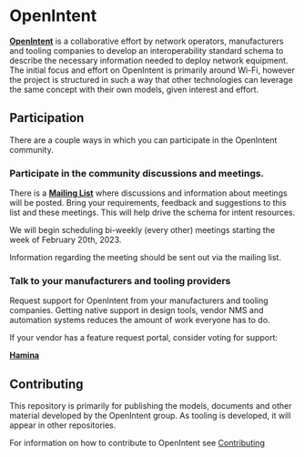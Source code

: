 # OpenIntent
[**OpenIntent**](https://github.com/google/openintent) is a collaborative
effort by network operators, manufacturers and  tooling companies to develop an
interoperability standard schema to describe the necessary information needed to
deploy network equipment.  The initial focus and effort on OpenIntent is
primarily around Wi-Fi, however the project is structured in such a way that
other technologies can leverage the same concept with their own models, given
interest and effort.

## Participation
There are a couple ways in which you can participate in the OpenIntent
community.

### Participate in the community discussions and meetings.
There is a [**Mailing List**](https://groups.google.com/g/openintent-wifi) where
discussions and information about meetings will be posted. Bring your
requirements, feedback and suggestions to this list and these meetings.
This will help drive the schema for intent resources.

We will begin scheduling bi-weekly (every other) meetings starting the week of
February 20th, 2023.

Information regarding the meeting should be sent out via the mailing list.

### Talk to your manufacturers and tooling providers
Request support for OpenIntent from your manufacturers and tooling companies.
Getting native support in design tools, vendor NMS and automation systems
reduces the amount of work everyone has to do.

If your vendor has a feature request portal, consider voting for support:

[**Hamina**](https://hamina.featureupvote.com/suggestions/330924/hamina-project-importexport-via-open-intent-api)

## Contributing
This repository is primarily for publishing the models, documents and other
material developed by the OpenIntent group.  As tooling is developed, it will
appear in other repositories.

For information on how to contribute to OpenIntent see
[Contributing](docs/contributing.md)
